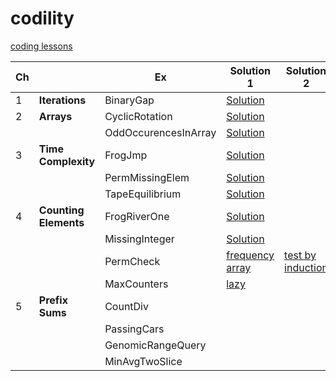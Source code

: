 # codility
[coding lessons](https://app.codility.com/programmers/)

| Ch ||Ex |Solution 1|Solution 2|Solution 3|
|----|---|--|--|--|--|
|1|**Iterations**|BinaryGap|[Solution](https://app.codility.com/demo/results/training6J46KE-KW6/)|||
|2|**Arrays**|CyclicRotation|[Solution](https://app.codility.com/demo/results/trainingHUP8ZK-WAC/)|||
|||OddOccurencesInArray|[Solution](https://app.codility.com/demo/results/trainingJ8E55V-JGU/)|||
|3|**Time Complexity**|FrogJmp|[Solution](https://app.codility.com/demo/results/trainingEZXMNT-JHB/)||||
|||PermMissingElem|[Solution](https://app.codility.com/demo/results/trainingCGS6KH-R8P/)|||
|||TapeEquilibrium|[Solution](https://app.codility.com/demo/results/trainingJNGDBF-RNQ/)|||
|4|**Counting Elements**|FrogRiverOne|[Solution](https://app.codility.com/demo/results/trainingAGWENJ-8KH/)|||
|||MissingInteger|[Solution](https://app.codility.com/demo/results/trainingFWWPG9-6C4/)|||
|||PermCheck|[frequency array](https://app.codility.com/demo/results/trainingHA76BC-B58/)|[test by induction](https://app.codility.com/demo/results/trainingZJKR4C-KB5/)||
|||MaxCounters|[lazy](https://app.codility.com/demo/results/training34SJ6F-V5T/)|||
|5|**Prefix Sums**|CountDiv|
|||PassingCars|
|||GenomicRangeQuery|
|||MinAvgTwoSlice|


